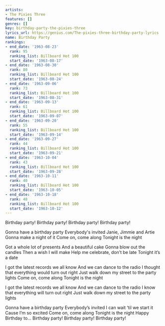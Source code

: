 ```yaml
---
artists:
- The Pixies Three
features: []
genres: []
key: birthday-party-the-pixies-three
lyrics_url: https://genius.com/The-pixies-three-birthday-party-lyrics
name: Birthday Party
rankings:
- end_date: '1963-08-23'
  rank: 95
  ranking_list: Billboard Hot 100
  start_date: '1963-08-17'
- end_date: '1963-08-30'
  rank: 80
  ranking_list: Billboard Hot 100
  start_date: '1963-08-24'
- end_date: '1963-09-06'
  rank: 73
  ranking_list: Billboard Hot 100
  start_date: '1963-08-31'
- end_date: '1963-09-13'
  rank: 61
  ranking_list: Billboard Hot 100
  start_date: '1963-09-07'
- end_date: '1963-09-20'
  rank: 55
  ranking_list: Billboard Hot 100
  start_date: '1963-09-14'
- end_date: '1963-09-27'
  rank: 44
  ranking_list: Billboard Hot 100
  start_date: '1963-09-21'
- end_date: '1963-10-04'
  rank: 43
  ranking_list: Billboard Hot 100
  start_date: '1963-09-28'
- end_date: '1963-10-11'
  rank: 40
  ranking_list: Billboard Hot 100
  start_date: '1963-10-05'
- end_date: '1963-10-18'
  rank: 48
  ranking_list: Billboard Hot 100
  start_date: '1963-10-12'
---
```

Birthday party!
Birthday party!
Birthday party!
Birthday party!

Gonna have a birthday party
Everybody's invited
Janie, Jimmie and Artie
Gonna make a night of it
Come on, come along
Tonight is the night

Got a whole lot of presents
And a beautiful cake
Gonna blow out the candles
Then a wish I will make
Help me celebrate, don’t be late
Tonight it’s a date

I got the latest records we all know
And we can dance to the radio
I thought that everything would turn out right
Just walk down my street to the party lights
Come on, come along
Tonight is the night

I got the latest records we all know
And we can dance to the radio
I know that everything will turn out right
Just walk down my street to the party lights

Gonna have a birthday party
Everybody’s invited
I can wait ‘til we start it
Cause I’m so excited
Come on, come along
Tonight is the night
Happy Birthday to...
Birthday party!
Birthday party!
Birthday party!

